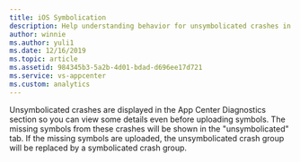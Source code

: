 ```yaml
---
title: iOS Symbolication
description: Help understanding behavior for unsymbolicated crashes in App Center
author: winnie
ms.author: yuli1
ms.date: 12/16/2019
ms.topic: article
ms.assetid: 984345b3-5a2b-4d01-bdad-d696ee17d721
ms.service: vs-appcenter
ms.custom: analytics
---
```



Unsymbolicated crashes are displayed in the App Center Diagnostics section so you can view some details even before uploading symbols. The missing symbols from these crashes will be shown in the "unsymbolicated" tab. If the missing symbols are uploaded, the unsymbolicated crash group will be replaced by a symbolicated crash group.  
